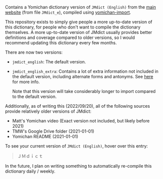 Contains a Yomichan dictionary version of `JMdict (English)`
from the [main website](https://www.edrdg.org/wiki/index.php/JMdict-EDICT_Dictionary_Project)
(from file `JMdict_e`),
compiled using [yomichan-import](https://github.com/FooSoft/yomichan-import).

This repository exists to simply give people a more up-to-date version of this dictionary,
for people who don't want to compile the dictionary themselves.
A more up-to-date version of JMdict usually provides better definitions and coverage
compared to older versions, so I would recommend updating this dictionary every few months.

There are now two versions:
* `jmdict_english`: The default version.
* `jmdict_english_extra`: Contains a lot of extra information not included in the default version,
    including alternate forms and antonyms.
    See [here](https://github.com/FooSoft/yomichan-import/pull/40) for more info.

    Note that this version will take considerably longer to import compared to the default version.

Additionally, as of writing this (2022/09/20),
all of the following sources provide relatively older versions of JMdict:
- Matt's Yomichan video (Exact version not included, but likely before 2021)
- TMW's Google Drive folder (2021-01-01)
- Yomichan README (2021-01-01)

To see your current version of `JMdict (English)`,
hover over this entry:
> ＪＭｄｉｃｔ

In the future, I plan on writing something to automatically re-compile this dictionary daily / weekly.
